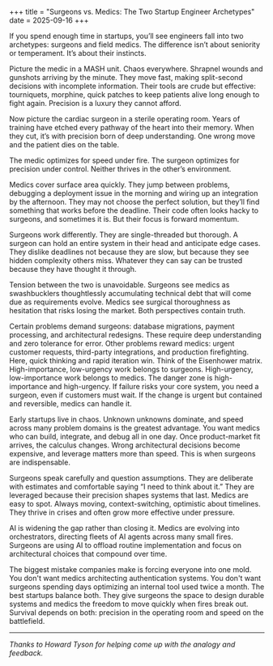 +++
title = "Surgeons vs. Medics: The Two Startup Engineer Archetypes"
date = 2025-09-16
+++

If you spend enough time in startups, you’ll see engineers fall into two archetypes: surgeons and field medics. The difference isn’t about seniority or temperament. It’s about their instincts.

Picture the medic in a MASH unit. Chaos everywhere. Shrapnel wounds and gunshots arriving by the minute. They move fast, making split-second decisions with incomplete information. Their tools are crude but effective: tourniquets, morphine, quick patches to keep patients alive long enough to fight again. Precision is a luxury they cannot afford.

Now picture the cardiac surgeon in a sterile operating room. Years of training have etched every pathway of the heart into their memory. When they cut, it’s with precision born of deep understanding. One wrong move and the patient dies on the table.

The medic optimizes for speed under fire. The surgeon optimizes for precision under control. Neither thrives in the other’s environment.

Medics cover surface area quickly. They jump between problems, debugging a deployment issue in the morning and wiring up an integration by the afternoon. They may not choose the perfect solution, but they’ll find something that works before the deadline. Their code often looks hacky to surgeons, and sometimes it is. But their focus is forward momentum.

Surgeons work differently. They are single-threaded but thorough. A surgeon can hold an entire system in their head and anticipate edge cases. They dislike deadlines not because they are slow, but because they see hidden complexity others miss. Whatever they can say can be trusted because they have thought it through.

Tension between the two is unavoidable. Surgeons see medics as swashbucklers thoughtlessly accumulating technical debt that will come due as requirements evolve. Medics see surgical thoroughness as hesitation that risks losing the market. Both perspectives contain truth.

Certain problems demand surgeons: database migrations, payment processing, and architectural redesigns. These require deep understanding and zero tolerance for error. Other problems reward medics: urgent customer requests, third-party integrations, and production firefighting. Here, quick thinking and rapid iteration win. Think of the Eisenhower matrix. High-importance, low-urgency work belongs to surgeons. High-urgency, low-importance work belongs to medics. The danger zone is high-importance and high-urgency. If failure risks your core system, you need a surgeon, even if customers must wait. If the change is urgent but contained and reversible, medics can handle it.

Early startups live in chaos. Unknown unknowns dominate, and speed across many problem domains is the greatest advantage. You want medics who can build, integrate, and debug all in one day. Once product-market fit arrives, the calculus changes. Wrong architectural decisions become expensive, and leverage matters more than speed. This is when surgeons are indispensable.

Surgeons speak carefully and question assumptions. They are deliberate with estimates and comfortable saying “I need to think about it.” They are leveraged because their precision shapes systems that last. Medics are easy to spot. Always moving, context-switching, optimistic about timelines. They thrive in crises and often grow more effective under pressure.

AI is widening the gap rather than closing it. Medics are evolving into orchestrators, directing fleets of AI agents across many small fires. Surgeons are using AI to offload routine implementation and focus on architectural choices that compound over time.

The biggest mistake companies make is forcing everyone into one mold. You don't want medics architecting authentication systems. You don't want surgeons spending days optimizing an internal tool used twice a month. The best startups balance both. They give surgeons the space to design durable systems and medics the freedom to move quickly when fires break out. Survival depends on both: precision in the operating room and speed on the battlefield.

---

*Thanks to Howard Tyson for helping come up with the analogy and feedback.*
